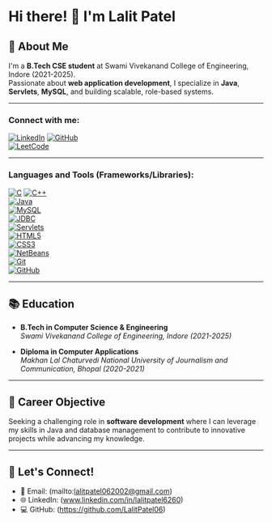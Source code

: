 # Hi there! 👋 I'm Lalit Patel

## 🚀 About Me
I'm a **B.Tech CSE student** at Swami Vivekanand College of Engineering, Indore (2021-2025).  
Passionate about **web application development**, I specialize in **Java**, **Servlets**, **MySQL**, and building scalable, role-based systems.

---

### Connect with me:
[![LinkedIn](https://img.shields.io/badge/LinkedIn-0077B5?logo=linkedin&logoColor=white)](https://www.linkedin.com/in/lalitpatel6260)
[![GitHub](https://img.shields.io/badge/GitHub-181717?logo=github&logoColor=white)](https://github.com/LalitPatel06)  
[![LeetCode](https://img.shields.io/badge/LeetCode-FFA116?logo=leetcode&logoColor=black)](https://leetcode.com/LalitPatel06)  

---

### Languages and Tools (Frameworks/Libraries):  
[![C](https://img.shields.io/badge/C-A8B9CC?logo=c&logoColor=white)](https://en.wikipedia.org/wiki/C_(programming_language))  
[![C++](https://img.shields.io/badge/C++-00599C?logo=cplusplus&logoColor=white)](https://isocpp.org/)  
[![Java](https://img.shields.io/badge/Java-007396?logo=java&logoColor=white)](https://www.java.com/)  
[![MySQL](https://img.shields.io/badge/MySQL-4479A1?logo=mysql&logoColor=white)](https://www.mysql.com/)  
[![JDBC](https://img.shields.io/badge/JDBC-336791?logo=java&logoColor=white)](https://www.oracle.com/java/technologies/jdbc.html)  
[![Servlets](https://img.shields.io/badge/Java%20Servlets-1B6AC6?logo=java&logoColor=white)](https://docs.oracle.com/javaee/7/tutorial/servlets.htm)  
[![HTML5](https://img.shields.io/badge/HTML5-E34F26?logo=html5&logoColor=white)](https://developer.mozilla.org/en-US/docs/Web/HTML)  
[![CSS3](https://img.shields.io/badge/CSS3-1572B6?logo=css3&logoColor=white)](https://developer.mozilla.org/en-US/docs/Web/CSS)  
[![NetBeans](https://img.shields.io/badge/NetBeans-1B6AC6?logo=apache-netbeans-ide&logoColor=white)](https://netbeans.apache.org/)  
[![Git](https://img.shields.io/badge/Git-F05032?logo=git&logoColor=white)](https://git-scm.com/)  
[![GitHub](https://img.shields.io/badge/GitHub-181717?logo=github&logoColor=white)](https://github.com/)  


---

## 📚 Education
- **B.Tech in Computer Science & Engineering**  
  *Swami Vivekanand College of Engineering, Indore (2021-2025)*  

- **Diploma in Computer Applications**  
  *Makhan Lal Chaturvedi National University of Journalism and Communication, Bhopal (2020-2021)*

---

## 🌟 Career Objective
Seeking a challenging role in **software development** where I can leverage my skills in Java and database management to contribute to innovative projects while advancing my knowledge.

---

## 🔗 Let's Connect!
- 📧 Email: (mailto:lalitpatel062002@gmail.com)  
- 🌐 LinkedIn: (www.linkedin.com/in/lalitpatel6260)   
- 💻 GitHub: (https://github.com/LalitPatel06)



